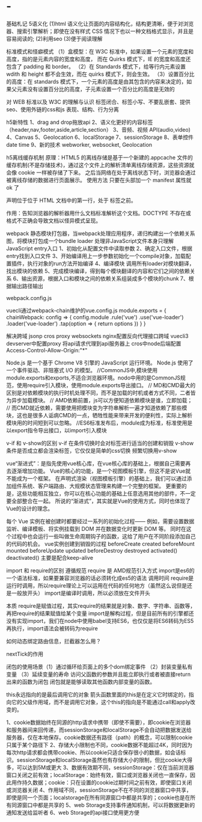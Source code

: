 # -
基础札记
5语义化
(1)html 语义化让页面的内容结构化，结构更清晰，便于对浏览器、搜索引擎解析；即使在没有样式 CSS 情况下也以一种文档格式显示，并且是容易阅读的;
(2)利用seo
(3)便于阅读理解

标准模式和怪癖模式
（1）盒模型：在 W3C 标准中，如果设置一个元素的宽度和高度，指的是元素内容的宽度和高度，
而在 Quirks  模式下，IE 的宽度和高度还包含了 padding 和 border。
（2）在 Standards 模式下，给<span>等行内元素设置 wdith 和 height 都不会生效，而在 quirks 模式下，则会生效。
（3）设置百分比的高度：在 standards 模式下，一个元素的高度是由其包含的内容来决定的，如果父元素没有设置百分比的高度，子元素设置一个百分比的高度是无效的

对 WEB 标准以及 W3C 的理解与认识
标签闭合、标签小写、不要乱嵌套、提供seo、使用外链的css和js 表现、结构、行为分离

h5新特性
1、drag and drop拖放api  2、语义化更好的内容标签（header,nav,footer,aside,article,section） 3、音频、视频 API(audio,video) 4、Canvas 5、Geolocation
6、localStorage  7、sessionStorage  8、表单控件date time  9、新的技术 webworker, websocket, Geolocation

h5离线缓存机制
原理：HTML5 的离线存储是基于一个新建的.appcache 文件的缓存机制(不是存储技术)，通过这个文件上的解析清单离线存储资源，这些资源就会像 cookie 一样被存储了下来。
之后当网络在处于离线状态下时，浏览器会通过被离线存储的数据进行页面展示。
使用方法
只要在头部加一个 manifest 属性就 ok 了

<!DOCTYPE>声明位于位于 HTML 文档中的第一行，处于 <html> 标签之前。
作用：告知浏览器的解析器用什么文档标准解析这个文档。DOCTYPE 不存在或格式不正确会导致文档以怪异模式呈现。

webpack 静态模块打包器，当webpack处理应用程序，递归构建出一个依赖关系图，将模块打包成一个bundle
loader  处理非JavaScript文件本身只理解JavaScript
entry入口
1、初始化从配置文件中读取参数 
2、确定入口文件，根据entry找到入口文件
3、开始编译用上一步参数初始化一个compile对象，加载配置插件，执行对象的run方法开始编译 
4、编译模块 调用所有loader对模块翻译，找出模块的依赖
5、完成模块编译，得到每个模块翻译的内容和它们之间的依赖关系
6、输出资源，根据入口和模块之间的依赖关系组装成多个模块的chunk
7、根据输出路径输出 

webpack.config.js

vuecli通过webpack-chain维护的vue.config.js
module.exports = {
    chainWebpack: config => {
        config.module
            .rule('vue')
            .use('vue-loader')
                .loader('vue-loader')
                .tap(option => {
                    return options
                })
    }
}

解决跨域 jsonp  cros   proxy   websockets  nginx配置反向代理接口跨域
vuecli3   devserver中配置proxy 将api请求代理到api服务器上
cros中node后端配置Access-Control-Allow-Origin:"*"


Node.js 是一个基于 Chrome V8 引擎的 JavaScript 运行环境。 Node.js 使用了一个事件驱动、非阻塞式 I/O 的模型。
 //CommonJS中,模块使用module.exports和exports,不适合浏览器环境。nodo中用的是CommonJS规范，使用require引入模块，使用module.exports导出接口。
        // MD和CMD最大的区别是对依赖模块的执行时机处理不同，而不是加载的时机或者方式不同，二者皆为异步加载模块。
        // AMD依赖前置，js可以方便知道依赖模块是谁，立即加载；
        // 而CMD就近依赖，需要使用把模块变为字符串解析一遍才知道依赖了那些模块，这也是很多人诟病CMD的一点，牺牲性能来带来开发的便利性，实际上解析模块用的时间短到可以忽略。
        //ES6标准发布后，module成为标准，标准使用是以export指令导出接口，以import引入模块

v-if 和 v-show的区别
v-if 在条件切换时会对标签进行适当的创建和销毁
v-show 条件是否成立都会渲染标签，它仅仅是简单的css切换  频繁切换用v-show

vue“渐进式”：是指先使用vue核心库，在vue核心库的基础上，根据自己需要再去逐渐增加功能。
Vue的核心的功能，是一个视图模板引擎，但这不是说Vue就不能成为一个框架。
在声明式渲染（视图模板引擎）的基础上，我们可以通过添加组件系统、客户端路由、大规模状态管理来构建一个完整的框架。
更重要的是，这些功能相互独立，你可以在核心功能的基础上任意选用其他的部件，不一定要全部整合在一起。
所说的“渐进式”，其实就是Vue的使用方式，同时也体现了Vue的设计的理念。

每个 Vue 实例在被创建时都要经过一系列的初始化过程——
例如，需要设置数据监听、编译模板、将实例挂载到 DOM 并在数据变化时更新 DOM 等。
同时在这个过程中也会运行一些叫做生命周期钩子的函数，这给了用户在不同阶段添加自己的代码的机会。
vue实例创建到销毁的过程
beforeCreate created beforeMount mounted beforeUpdate updated beforeDestroy  destroyed   activated() deactivated() 主要是配合keep-alive

import 和 require的区别
遵循规范
require 是 AMD规范引入方式
import是es6的一个语法标准，如果要兼容浏览器的话必须转化成es5的语法
调用时间
require是运行时调用，所以require理论上可以运用在代码的任何地方（虽然这么说但是还是一般放开头）
import是编译时调用，所以必须放在文件开头

本质
require是赋值过程，其实require的结果就是对象、数字、字符串、函数等，再把require的结果赋值给某个变量
import是解构过程，但是目前所有的引擎都还没有实现import，我们在node中使用babel支持ES6，也仅仅是将ES6转码为ES5再执行，import语法会被转码为require

如何动态绑定路由信息，拦截器怎么用？

nextTick的作用

闭包的使用场景（1）通过循环给页面上的多个dom绑定事件 （2）封装变量私有变量 （3）延续变量的寿命
访问父函数的参数并且能立即执行或者被直接return出来的函数为闭包
闭包就是能够读取其他函数内部变量的函数。

this永远指向的是最后调用它的对象
箭头函数里面的this是在定义它时绑定的，指向它的父级作用域，而不是调用它对象，这个this的指向是不能通过call和apply改变的。

1、cookie数据始终在同源的http请求中携带（即使不需要），即cookie在浏览器和服务器间来回传递，而sessionStorage和localStorage不会自动把数据发送给服务器，仅在本地保存。cookie数据还有路径（path）的概念，可以限制cookie只属于某个路径下 
2、存储大小限制也不同，cookie数据不能超过4K，同时因为每次http请求都会携带cookie、所以cookie只适合保存很小的数据，如会话标识。sessionStorage和localStorage虽然也有存储大小的限制，但比cookie大得多，可以达到5M或更大 
3、数据有效期不同，sessionStorage：仅在当前浏览器窗口关闭之前有效；localStorage：始终有效，窗口或浏览器关闭也一直保存，因此用作持久数据；cookie：只在设置的cookie过期时间之前有效，即使窗口关闭或浏览器关闭 
4、作用域不同，sessionStorage不在不同的浏览器窗口中共享，即使是同一个页面；localstorage在所有同源窗口中都是共享的；cookie也是在所有同源窗口中都是共享的 
5、web Storage支持事件通知机制，可以将数据更新的通知发送给监听者 
6、web Storage的api接口使用更方便
